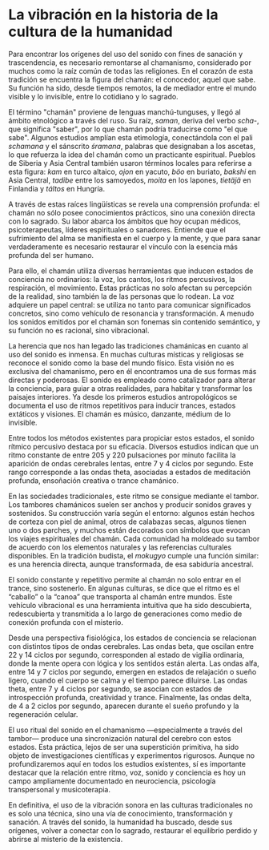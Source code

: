 # La vibración en la historia de la cultura de la humanidad

Para encontrar los orígenes del uso del sonido con fines de sanación y trascendencia, es necesario remontarse al chamanismo, considerado por muchos como la raíz común de todas las religiones. En el corazón de esta tradición se encuentra la figura del chamán: el conocedor, aquel que sabe. Su función ha sido, desde tiempos remotos, la de mediador entre el mundo visible y lo invisible, entre lo cotidiano y lo sagrado.

El término "chamán" proviene de lenguas manchú-tunguses, y llegó al ámbito etnológico a través del ruso. Su raíz, *saman*, deriva del verbo *scha-*, que significa "saber", por lo que chamán podría traducirse como "el que sabe". Algunos estudios amplían esta etimología, conectándola con el pali *schamana* y el sánscrito *śramana*, palabras que designaban a los ascetas, lo que refuerza la idea del chamán como un practicante espiritual. Pueblos de Siberia y Asia Central también usaron términos locales para referirse a esta figura: *kam* en turco altaico, *ojon* en yacuto, *böo* en buriato, *bakshi* en Asia Central, *tadibe* entre los samoyedos, *moita* en los lapones, *tietäjä* en Finlandia y *táltos* en Hungría.

A través de estas raíces lingüísticas se revela una comprensión profunda: el chamán no sólo posee conocimientos prácticos, sino una conexión directa con lo sagrado. Su labor abarca los ámbitos que hoy ocupan médicos, psicoterapeutas, líderes espirituales o sanadores. Entiende que el sufrimiento del alma se manifiesta en el cuerpo y la mente, y que para sanar verdaderamente es necesario restaurar el vínculo con la esencia más profunda del ser humano.

Para ello, el chamán utiliza diversas herramientas que inducen estados de conciencia no ordinarios: la voz, los cantos, los ritmos percusivos, la respiración, el movimiento. Estas prácticas no solo afectan su percepción de la realidad, sino también la de las personas que lo rodean. La voz adquiere un papel central: se utiliza no tanto para comunicar significados concretos, sino como vehículo de resonancia y transformación. A menudo los sonidos emitidos por el chamán son fonemas sin contenido semántico, y su función no es racional, sino vibracional.

La herencia que nos han legado las tradiciones chamánicas en cuanto al uso del sonido es inmensa. En muchas culturas místicas y religiosas se reconoce el sonido como la base del mundo físico. Esta visión no es exclusiva del chamanismo, pero en él encontramos una de sus formas más directas y poderosas. El sonido es empleado como catalizador para alterar la conciencia, para guiar a otras realidades, para habitar y transformar los paisajes interiores. Ya desde los primeros estudios antropológicos se documenta el uso de ritmos repetitivos para inducir trances, estados extáticos y visiones. El chamán es músico, danzante, médium de lo invisible.

Entre todos los métodos existentes para propiciar estos estados, el sonido rítmico percusivo destaca por su eficacia. Diversos estudios indican que un ritmo constante de entre 205 y 220 pulsaciones por minuto facilita la aparición de ondas cerebrales lentas, entre 7 y 4 ciclos por segundo. Este rango corresponde a las ondas theta, asociadas a estados de meditación profunda, ensoñación creativa o trance chamánico.

En las sociedades tradicionales, este ritmo se consigue mediante el tambor. Los tambores chamánicos suelen ser anchos y producir sonidos graves y sostenidos. Su construcción varía según el entorno: algunos están hechos de corteza con piel de animal, otros de calabazas secas, algunos tienen uno o dos parches, y muchos están decorados con símbolos que evocan los viajes espirituales del chamán. Cada comunidad ha moldeado su tambor de acuerdo con los elementos naturales y las referencias culturales disponibles. En la tradición budista, el *mokugyo* cumple una función similar: es una herencia directa, aunque transformada, de esa sabiduría ancestral.

El sonido constante y repetitivo permite al chamán no solo entrar en el trance, sino sostenerlo. En algunas culturas, se dice que el ritmo es el “caballo” o la “canoa” que transporta al chamán entre mundos. Este vehículo vibracional es una herramienta intuitiva que ha sido descubierta, redescubierta y transmitida a lo largo de generaciones como medio de conexión profunda con el misterio.

Desde una perspectiva fisiológica, los estados de conciencia se relacionan con distintos tipos de ondas cerebrales. Las ondas beta, que oscilan entre 22 y 14 ciclos por segundo, corresponden al estado de vigilia ordinaria, donde la mente opera con lógica y los sentidos están alerta. Las ondas alfa, entre 14 y 7 ciclos por segundo, emergen en estados de relajación o sueño ligero, cuando el cuerpo se calma y el tiempo parece diluirse. Las ondas theta, entre 7 y 4 ciclos por segundo, se asocian con estados de introspección profunda, creatividad y trance. Finalmente, las ondas delta, de 4 a 2 ciclos por segundo, aparecen durante el sueño profundo y la regeneración celular.

El uso ritual del sonido en el chamanismo —especialmente a través del tambor— produce una sincronización natural del cerebro con estos estados. Esta práctica, lejos de ser una superstición primitiva, ha sido objeto de investigaciones científicas y experimentos rigurosos. Aunque no profundizaremos aquí en todos los estudios existentes, sí es importante destacar que la relación entre ritmo, voz, sonido y conciencia es hoy un campo ampliamente documentado en neurociencia, psicología transpersonal y musicoterapia.

En definitiva, el uso de la vibración sonora en las culturas tradicionales no es solo una técnica, sino una vía de conocimiento, transformación y sanación. A través del sonido, la humanidad ha buscado, desde sus orígenes, volver a conectar con lo sagrado, restaurar el equilibrio perdido y abrirse al misterio de la existencia.
